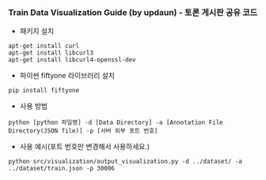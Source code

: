 ### Train Data Visualization Guide (by updaun) - 토론 게시판 공유 코드 

- 패키지 설치
```
apt-get install curl
apt-get install libcurl3
apt-get install libcurl4-openssl-dev
```
- 파이썬 fiftyone 라이브러리 설치
```
pip install fiftyone
```
- 사용 방법
```
python [python 파일명] -d [Data Directory] -a [Annotation File Directory(JSON file)] -p [서버 외부 포트 번호]
```
- 사용 예시(포트 번호만 변경해서 사용하세요.)
```
python src/visualization/output_visualization.py -d ../dataset/ -a ../dataset/train.json -p 30006
```

